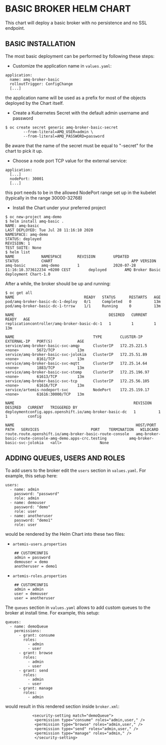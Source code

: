 # BASIC BROKER HELM CHART

This chart will deploy a basic broker with no persistence and no SSL endpoint.

## BASIC INSTALLATION

The most basic deployment can be performed by following these steps:

- Customize the application name in `values.yaml`:

```
application:
  name: amq-broker-basic
  rolloutTrigger: ConfigChange
  [...]
```

the application name will be used as a prefix for most of the objects deployed by the Chart itself.

- Create a Kubernetes Secret with the default admin username and password

```
$ oc create secret generic amq-broker-basic-secret
        --from-literal=AMQ_USER=admin \
        --from-literal=AMQ_PASSWORD=password
``` 
Be aware that the name of the secret must be equal to "<application name>-secret" for the chart to pick it up.

- Choose a node port TCP value for the external service:

```
application:
  [...]
  nodePort: 30001
  [...]
```
this port needs to be in the allowed NodePort range set up in the kubelet (typically in the range 30000-32768)

- Install the Chart under your preferred project

```
$ oc new-project amq-demo
$ helm install amq-basic .
NAME: amq-basic
LAST DEPLOYED: Tue Jul 28 11:16:10 2020
NAMESPACE: amq-demo
STATUS: deployed
REVISION: 1
TEST SUITE: None
$ helm list
NAME            NAMESPACE       REVISION        UPDATED                                         STATUS          CHART                                   APP VERSION
amq-basic       amq-demo        1               2020-07-28 11:16:10.373612234 +0200 CEST        deployed        AMQ Broker Basic deployment Chart-1.0

```

After a while, the broker should be up and running:

```
$ oc get all
NAME                               READY   STATUS      RESTARTS   AGE
pod/amq-broker-basic-dc-1-deploy   0/1     Completed   0          13m
pod/amq-broker-basic-dc-1-trrsw    1/1     Running     0          13m

NAME                                          DESIRED   CURRENT   READY   AGE
replicationcontroller/amq-broker-basic-dc-1   1         1         1       13m

NAME                                   TYPE        CLUSTER-IP      EXTERNAL-IP   PORT(S)           AGE
service/amq-broker-basic-svc-amqp      ClusterIP   172.25.221.5    <none>        5672/TCP          13m
service/amq-broker-basic-svc-jolokia   ClusterIP   172.25.51.89    <none>        8161/TCP          13m
service/amq-broker-basic-svc-mqtt      ClusterIP   172.25.14.64    <none>        1883/TCP          13m
service/amq-broker-basic-svc-stomp     ClusterIP   172.25.196.97   <none>        61613/TCP         13m
service/amq-broker-basic-svc-tcp       ClusterIP   172.25.56.105   <none>        61616/TCP         13m
service/artemis-nodeport-svc           NodePort    172.25.159.17   <none>        61616:30000/TCP   13m

NAME                                                     REVISION   DESIRED   CURRENT   TRIGGERED BY
deploymentconfig.apps.openshift.io/amq-broker-basic-dc   1          1         1         config

NAME                                                      HOST/PORT                                                  PATH   SERVICES                       PORT    TERMINATION   WILDCARD
route.route.openshift.io/amq-broker-basic-route-console   amq-broker-basic-route-console-amq-demo.apps-crc.testing          amq-broker-basic-svc-jolokia   <all>                 None
```

## ADDING QUEUES, USERS AND ROLES

To add users to the broker edit the `users` section in `values.yaml`. For example, this setup here:

```
users:
  - name: admin
    password: "password"
    role: admin
  - name: demouser
    password: "demo"
    role: user
  - name: anotheruser
    password: "demo1"
    role: user
```

would be rendered by the Helm Chart into these two files:

- `artemis-users.properties`

```
    ## CUSTOMCONFIG
    admin = password
    demouser = demo
    anotheruser = demo1
```

- `artemis-roles.properties`

```
    ## CUSTOMCONFIG
    admin = admin
    user = demouser
    user = anotheruser
```

The `queues` section in `values.yaml` allows to add custom queues to the broker at install time. For example, this setup:

```
queues:
  - name: demoQueue
    permissions:
      - grant: consume
        roles:
          - admin
          - user
      - grant: browse
        roles:
          - admin
          - user
      - grant: send
        roles:
          - admin
          - user
      - grant: manage
        roles:
          - admin
```

would result in this rendered section inside `broker.xml`:

```
            <security-setting match="demoQueue">
             <permission type="consume" roles="admin,user," />
             <permission type="browse" roles="admin,user," />
             <permission type="send" roles="admin,user," />
             <permission type="manage" roles="admin," />
             </security-setting>
```
